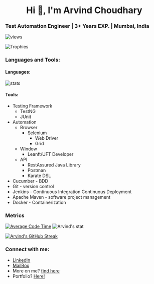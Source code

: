 <h1 align="center">Hi 👋, I'm Arvind Choudhary  </h1>

### Test Automation Engineer | 3+ Years EXP. | Mumbai, India
<!---Profile view counter--->          
![views](https://komarev.com/ghpvc/?username=Arvind142&color=blue)
  <!---Trophy Case--->          
![Trophies](https://github-profile-trophy.vercel.app/?username=Arvind142)


### Languages and Tools:
#### Languages:
![stats](https://github-readme-stats.vercel.app/api/top-langs/?username=arvind142&langs_count=8&&show_icons=true&locale=en&layout=compact)

#### Tools:
-   Testing Framework
    -   TestNG
    -   JUnit
-   Automation
    -   Browser
        -   Selenium
            -   Web Driver
            -   Grid
    -   Window
        -   Leanft/UFT Developer
    -   API
        -   RestAssured Java Library
        -   Postman
        -   Karate DSL
-   Cucumber - BDD
-   Git - version control
-   Jenkins - Continuous Integration Continuous Deployment
-   Apache Maven - software project management
-   Docker - Containerization

### Metrics
[![Average Code Time](https://wakatime.com/badge/user/37a8dbe7-12d0-483c-b5e7-715eec83bc07.svg)](https://wakatime.com/@37a8dbe7-12d0-483c-b5e7-715eec83bc07)
![Arvind's stat](https://github-readme-stats.vercel.app/api?username=Arvind142&show_icons=true&locale=en&hide=issues,contribs)

[![Arvind's GitHub Streak](http://github-readme-streak-stats.herokuapp.com?user=Arvind142&hide_border=true&date_format=M%20j%5B%2C%20Y%5D)](https://git.io/streak-stats)



### Connect with me:
- [LinkedIn](https://linkedin.com/in/arvind-choudhary-0b0a82171/)
- [MailBox](mailto:arvindchoudhary142@yahoo.in)
- More on me? [find here](https://1drv.ms/b/s!Atbal6KEc75Z3Uad6Pp7ob_Owhud?e=9sXBGv)  
- Portfolio? [Here!](https://arvind-choudhary.herokuapp.com/)
  

